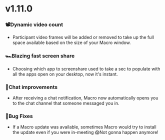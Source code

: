 # v1.11.0

### 📽️Dynamic video count
- Participant video frames will be added or removed to take up the full space available based on the size of your Macro window.

### 🏎️Blazing fast screen share
- Choosing which app to screenshare used to take a sec to populate with all the apps open on your desktop, now it's instant.

### 💬Chat improvements
- After receiving a chat notification, Macro now automatically opens you to the chat channel that someone messaged you in.

### 🐛Bug Fixes
- If a Macro update was available, sometimes Macro would try to install the update even if you were in-meeting 😱Not gonna happen anymore!
